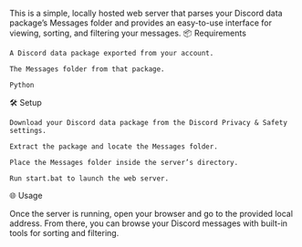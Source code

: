 This is a simple, locally hosted web server that parses your Discord data package’s Messages folder and provides an easy-to-use interface for viewing, sorting, and filtering your messages.
📦 Requirements

    A Discord data package exported from your account.

    The Messages folder from that package.
    
    Python
    
🛠 Setup

    Download your Discord data package from the Discord Privacy & Safety settings.

    Extract the package and locate the Messages folder.

    Place the Messages folder inside the server’s directory.

    Run start.bat to launch the web server.

🌐 Usage

Once the server is running, open your browser and go to the provided local address.
From there, you can browse your Discord messages with built-in tools for sorting and filtering.
